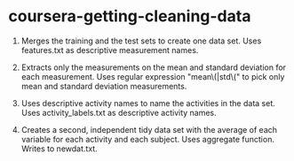 # coursera-getting-cleaning-data
1. Merges the training and the test sets to create one data set. Uses features.txt as descriptive measurement names.

2. Extracts only the measurements on the mean and standard deviation for each measurement. Uses regular expression "mean\\(|std\\(" to pick only mean and standard deviation measurements.

3. Uses descriptive activity names to name the activities in the data set. Uses activity_labels.txt as descriptive activity names.

4. Creates a second, independent tidy data set with the average of each variable for each activity and each subject. Uses aggregate function. Writes to newdat.txt.
